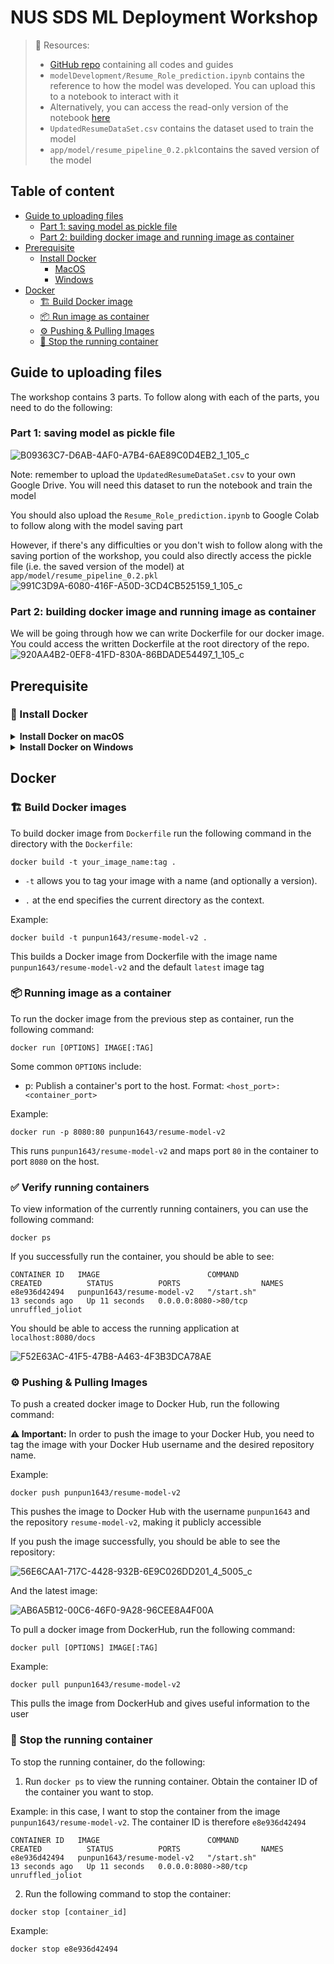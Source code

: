 # NUS SDS ML Deployment Workshop

> 📝 Resources: 
> - [GitHub repo](https://github.com/Punpun1643/nus-sds-ml-deployment) containing all codes and guides 
> - `modelDevelopment/Resume_Role_prediction.ipynb` contains the reference to how the model was developed. You can upload this to a notebook to interact with it
> - Alternatively, you can access the read-only version of the notebook [here](https://colab.research.google.com/drive/1UD4CwrGuFIYVA4l1ZvmagU6AzYQt43tU?usp=sharing)
> - `UpdatedResumeDataSet.csv` contains the dataset used to train the model
> - `app/model/resume_pipeline_0.2.pkl`contains the saved version of the model

## Table of content
- [Guide to uploading files](#guide-to-uploading-files)
    - [Part 1: saving model as pickle file](#part-1-saving-model-as-pickle-file)
    - [Part 2: building docker image and running image as container](#part-2-building-docker-image-and-running-image-as-container)
- [Prerequisite](#prerequisite)
    - [Install Docker](#install-docker)
        - [MacOS](#installing-docker-on-macos)
        - [Windows](#installing-docker-on-windows)
- [Docker](#docker)
    - [🏗️ Build Docker image](#build-docker-images)
    - [📦 Run image as container](#running-image-as-a-container)
    - [⚙️ Pushing & Pulling Images](#⚙️-pushing--pulling-images)
    - [🛑 Stop the running container](#🛑-stop-the-running-container)


## Guide to uploading files 

The workshop contains 3 parts. To follow along with each of the parts, you need to do the following:

### Part 1: saving model as pickle file
![B09363C7-D6AB-4AF0-A7B4-6AE89C0D4EB2_1_105_c](https://github.com/Punpun1643/nus-sds-ml-deployment/assets/60144099/1b3a8258-e842-4f54-b846-9e6aaa4b9dae)

Note: remember to upload the `UpdatedResumeDataSet.csv` to your own Google Drive. You will need this dataset to run the notebook and train the model

You should also upload the `Resume_Role_prediction.ipynb` to Google Colab to follow along with the model saving part

However, if there's any difficulties or you don't wish to follow along with the saving portion of the workshop, you could also directly access the pickle file (i.e. the saved version of the model) at `app/model/resume_pipeline_0.2.pkl` 
![991C3D9A-6080-416F-A50D-3CD4CB525159_1_105_c](https://github.com/Punpun1643/nus-sds-ml-deployment/assets/60144099/ca6becce-9578-4b83-a6e4-053c9139bc35)

### Part 2: building docker image and running image as container

We will be going through how we can write Dockerfile for our docker image. You could access the written Dockerfile at the root directory of the repo.
![920AA4B2-0EF8-41FD-830A-86BDADE54497_1_105_c](https://github.com/Punpun1643/nus-sds-ml-deployment/assets/60144099/518e73fa-db19-4c57-bbf8-4c7e7f09c5b4)


## Prerequisite

### 🚩 Install Docker

<details markdown="block">
<summary> <b>Install Docker on macOS</b> </summary>

#### Installing Docker on macOS

1. Prerequisites:
    - macOS must be version `10.14` or newer.

    - Virtualization must be enabled on your system (it usually is by default on modern Macs).

2. Download Docker Desktop for Mac:
    - Go to the official Docker website: [Docker Hub](https://hub.docker.com/)

    - Navigate to "Get Docker" or "Docker Desktop".

    - Download the Docker Desktop for Mac installer.

3. Install Docker:
    - Locate the downloaded `.dmg` file and double-click to open it.

    - Drag the Docker icon to the Applications folder.

4. Run Docker:
    - Open your Applications folder and click on the Docker app.

    - You'll see a Docker icon in the top status bar indicating that Docker is running.

    - The first time you run Docker, it might ask for privileged access. Grant the necessary permissions.

5. 🎉 Verify Installation:
    - Open Terminal.

    - Run `docker --version` to check the installed version.

        If successful, you should be able to see (note that the exact version could be different):

        ```
        Docker version 24.0.2, build cb74dfc
        ```

    - Run `docker run hello-world` to ensure Docker can pull and run images.

        If successful, you should be able to see:

        ```
        Hello from Docker!
        This message shows that your installation appears to be working correctly.

        To generate this message, Docker took the following steps:
        1. The Docker client contacted the Docker daemon.
        2. The Docker daemon pulled the "hello-world" image from the Docker Hub.
            (arm64v8)
        3. The Docker daemon created a new container from that image which runs the
            executable that produces the output you are currently reading.
        4. The Docker daemon streamed that output to the Docker client, which sent it
            to your terminal.

        To try something more ambitious, you can run an Ubuntu container with:
        $ docker run -it ubuntu bash

        Share images, automate workflows, and more with a free Docker ID:
        https://hub.docker.com/

        For more examples and ideas, visit:
        https://docs.docker.com/get-started/
        ```

### 🚩 Sign up for Docker Hub

If you don't have a Docker Hub account, create one [here](https://hub.docker.com/signup). This will be required for you to push and store your Docker image. 
</details>

<details markdown="block">
<summary> <b>Install Docker on Windows</b> </summary>

#### Installing Docker on Windows

1. Prerequisites:
    - Windows 10 64-bit: Pro, Enterprise, or Education (Build 16299 or later). For Windows 10 Home, ensure you're updated to at least version 2004 and follow additional steps during setup.

    - Hyper-V and Containers Windows features must be enabled. Docker will enable these for you, but if you're using a virtual machine, ensure that it's configured for virtualization.

2. Download Docker Desktop for Windows:
    - Go to the official Docker website: [Docker Hub](https://hub.docker.com/)

    - Navigate to "Get Docker" or "Docker Desktop".

    - Download the Docker Desktop for Windows installer.

3. Install Docker:
    - Locate the downloaded .exe file and double-click to run the installer.

    - Follow the installation wizard instructions. It may require a restart.

4. Run Docker:
    - Once installed, launch Docker from the Start menu or desktop icon.

    - Docker will start as a tray application.

    - The first time you start Docker, it might take some time to initialize and enable required features.

5. 🎉 Verify Installation:
    - Open Command Prompt or PowerShell.

    - Run `docker --version` to check the installed version.
        If successful, you should be able to see (note that the exact version could be different):

        ```
        Docker version 24.0.2, build cb74dfc
        ```

    - Run `docker run hello-world` to ensure Docker can pull and run images.

        If successful, you should be able to see:

        ```
        Hello from Docker!
        This message shows that your installation appears to be working correctly.

        To generate this message, Docker took the following steps:
        1. The Docker client contacted the Docker daemon.
        2. The Docker daemon pulled the "hello-world" image from the Docker Hub.
            (arm64v8)
        3. The Docker daemon created a new container from that image which runs the
            executable that produces the output you are currently reading.
        4. The Docker daemon streamed that output to the Docker client, which sent it
            to your terminal.

        To try something more ambitious, you can run an Ubuntu container with:
        $ docker run -it ubuntu bash

        Share images, automate workflows, and more with a free Docker ID:
        https://hub.docker.com/

        For more examples and ideas, visit:
        https://docs.docker.com/get-started/
        ```

(Windows 10 Home Users Only):
- Install the WSL 2 Linux kernel update package.

- Set WSL 2 as your default version with `wsl --set-default-version 2`.

### 🚩 Sign up for Docker Hub

If you don't have a Docker Hub account, create one [here](https://hub.docker.com/signup). This will be required for you to push and store your Docker image. 
</details>

## Docker

### 🏗️ Build Docker images

To build docker image from `Dockerfile` run the following command in the directory with the `Dockerfile`:

```
docker build -t your_image_name:tag .
```

- `-t` allows you to tag your image with a name (and optionally a version).

- `.` at the end specifies the current directory as the context.

Example:

```
docker build -t punpun1643/resume-model-v2 .   
```

This builds a Docker image from Dockerfile with the image name `punpun1643/resume-model-v2` and the default `latest` image tag 

### 📦 Running image as a container

To run the docker image from the previous step as container, run the following command: 

```
docker run [OPTIONS] IMAGE[:TAG]
```

Some common `OPTIONS` include:
- p: Publish a container's port to the host. Format: `<host_port>:<container_port>`

Example:

```
docker run -p 8080:80 punpun1643/resume-model-v2
```
This runs `punpun1643/resume-model-v2` and maps port `80` in the container to port `8080` on the host.

### ✅ Verify running containers

To view information of the currently running containers, you can use the following command:

```
docker ps
```

If you successfully run the container, you should be able to see:

```
CONTAINER ID   IMAGE                        COMMAND                  CREATED          STATUS          PORTS                  NAMES
e8e936d42494   punpun1643/resume-model-v2   "/start.sh"              13 seconds ago   Up 11 seconds   0.0.0.0:8080->80/tcp   unruffled_joliot
```

You should be able to access the running application at `localhost:8080/docs`

![F52E63AC-41F5-47B8-A463-4F3B3DCA78AE](https://github.com/Punpun1643/nus-sds-ml-deployment/assets/60144099/08c36f3c-450d-4197-95dd-a175fe4fd274)


### ⚙️ Pushing & Pulling Images

To push a created docker image to Docker Hub, run the following command: 

**⚠️ Important:** In order to push the image to your Docker Hub, you need to tag the image with your Docker Hub username and the desired repository name.

Example:

```
docker push punpun1643/resume-model-v2
```

This pushes the image to Docker Hub with the username `punpun1643` and the repository `resume-model-v2`, making it publicly accessible

If you push the image successfully, you should be able to see the repository:

![56E6CAA1-717C-4428-932B-6E9C026DD201_4_5005_c](https://github.com/Punpun1643/nus-sds-ml-deployment/assets/60144099/eafd65e2-c57e-41a2-9747-b5a750418736)


And the latest image:

![AB6A5B12-00C6-46F0-9A28-96CEE8A4F00A](https://github.com/Punpun1643/nus-sds-ml-deployment/assets/60144099/5f4240bd-ddcf-4ca4-a6f1-f30bd873f99e)


To pull a docker image from DockerHub, run the following command: 

```
docker pull [OPTIONS] IMAGE[:TAG]
```

Example:

```
docker pull punpun1643/resume-model-v2
```

This pulls the image from DockerHub and gives useful information to the user

### 🛑 Stop the running container 

To stop the running container, do the following:

1. Run `docker ps` to view the running container. Obtain the container ID of the container you want to stop.

Example: in this case, I want to stop the container from the image `punpun1643/resume-model-v2`. The container ID is therefore `e8e936d42494`
```
CONTAINER ID   IMAGE                        COMMAND                  CREATED          STATUS          PORTS                  NAMES
e8e936d42494   punpun1643/resume-model-v2   "/start.sh"              13 seconds ago   Up 11 seconds   0.0.0.0:8080->80/tcp   unruffled_joliot
```

2. Run the following command to stop the container:

```
docker stop [container_id]
```

Example:

```
docker stop e8e936d42494
```
